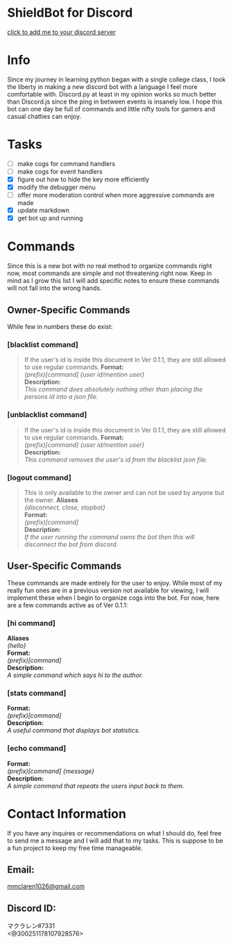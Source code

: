 # ShieldBot for Discord

[click to add me to your discord server](https://discord.com/api/oauth2/authorize?client_id=754876371829784717&permissions=8&scope=bot)

# Info
Since my journey in learning python began with a single college class, I took the liberty in making a new discord bot with a language I feel more comfortable with. Discord.py at least in my opinion works so much better than Discord.js since the ping in between events is insanely low. I hope this bot can one day be full of commands and little nifty tools for gamers and casual chatties can enjoy.
# Tasks
- [ ] make cogs for command handlers
- [ ] make cogs for event handlers
- [x] figure out how to hide the key more efficiently
- [x] modify the debugger menu
- [ ] offer more moderation control when more aggressive commands are made
- [x] update markdown
- [x] get bot up and running

# Commands
Since this is a new bot with no real method to organize commands right now, most commands are simple and not threatening right now. Keep in mind as I grow this list I will add specific notes to ensure these commands will not fall into the wrong hands.

## Owner-Specific Commands
While few in numbers these do exist:

### [blacklist command]
>If the user's id is inside this document in Ver 0.1.1, they are still allowed to use regular commands.
**Format:**  
_(prefix)[command] {user id/mention user}_  
**Description:**  
_This command does absolutely nothing other than placing the persons id into a json file._  

### [unblacklist command]
>If the user's id is inside this document in Ver 0.1.1, they are still allowed to use regular commands.
**Format:**  
_(prefix)[command] {user id/mention user}_  
**Description:**  
_This command removes the user's id from the blacklist json file._  

### [logout command]
>This is only available to the owner and can not be used by anyone but the owner.
**Aliases**  
_{disconnect, close, stopbot}_  
**Format:**  
_(prefix)[command]_  
**Description:**  
_If the user running the command owns the bot then this will disconnect the bot from discord._  

## User-Specific Commands
These commands are made entirely for the user to enjoy. While most of my really fun ones are in a previous version not available for viewing, I will implement these when I begin to organize cogs into the bot. For now, here are a few commands active as of Ver 0.1.1:  

### [hi command]  
**Aliases**  
_{hello}_  
**Format:**  
_(prefix)[command]_  
**Description:**  
_A simple command which says hi to the author._

### [stats command]  
**Format:**  
_(prefix)[command]_  
**Description:**  
_A useful command that displays bot statistics._

### [echo command]  
**Format:**  
_(prefix)[command] {message}_  
**Description:**  
_A simple command that repeats the users input back to them._

# Contact Information
If you have any inquires or recommendations on what I should do, feel free to send me a message and I will add that to my tasks. This is suppose to be a fun project to keep my free time manageable.
## Email:  
mmclaren1026@gmail.com
## Discord ID:  
マクラレン#7331  
<@300251178107928576>  
